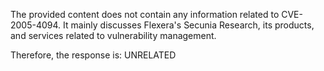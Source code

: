 The provided content does not contain any information related to CVE-2005-4094. It mainly discusses Flexera's Secunia Research, its products, and services related to vulnerability management.

Therefore, the response is: UNRELATED